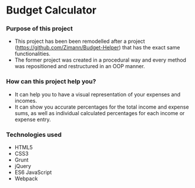 # Budget Calculator

### Purpose of this project

  - This project has been been remodelled after a project (https://github.com/Zimann/Budget-Helper) that has the exact same functionalities.
  - The former project was created in a procedural way and every method was repositioned and restructured in an OOP manner.
  
  ### How can this project help you?
- It can help you to have a visual representation of your expenses and incomes.
- It can show you accurate percentages for the total income and expense sums, as well as individual calculated percentages for each income or expense entry.

### Technologies used
- HTML5 
- CSS3
- Grunt 
- jQuery
- ES6 JavaScript
- Webpack
